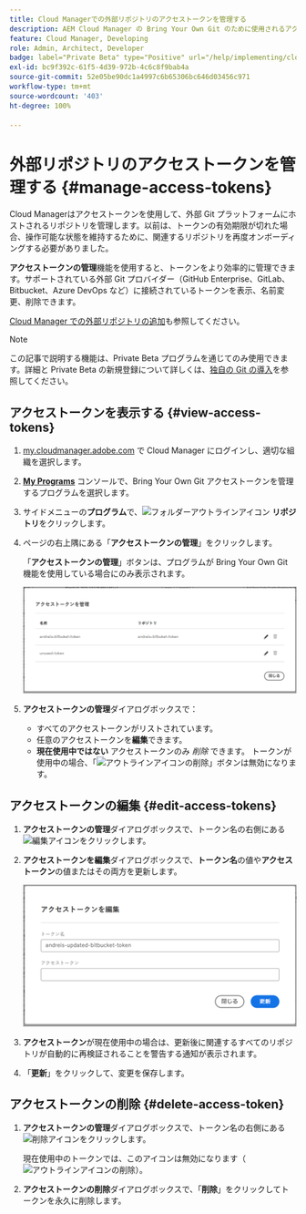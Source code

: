 ```yaml
---
title: Cloud Managerでの外部リポジトリのアクセストークンを管理する
description: AEM Cloud Manager の Bring Your Own Git のために使用されるアクセストークンを表示、編集、削除する方法を説明します。
feature: Cloud Manager, Developing
role: Admin, Architect, Developer
badge: label="Private Beta" type="Positive" url="/help/implementing/cloud-manager/release-notes/current.md#manage-access-tokens"
exl-id: bc9f392c-61f5-4d39-972b-4c6c8f9bab4a
source-git-commit: 52e05be90dc1a4997c6b65306bc646d03456c971
workflow-type: tm+mt
source-wordcount: '403'
ht-degree: 100%

---
```


# 外部リポジトリのアクセストークンを管理する {#manage-access-tokens}

Cloud Managerはアクセストークンを使用して、外部 Git プラットフォームにホストされるリポジトリを管理します。以前は、トークンの有効期限が切れた場合、操作可能な状態を維持するために、関連するリポジトリを再度オンボーディングする必要がありました。

**アクセストークンの管理**&#x200B;機能を使用すると、トークンをより効率的に管理できます。サポートされている外部 Git プロバイダー（GitHub Enterprise、GitLab、Bitbucket、Azure DevOps など）に接続されているトークンを表示、名前変更、削除できます。

[Cloud Manager での外部リポジトリの追加](/help/implementing/cloud-manager/managing-code/external-repositories.md)も参照してください。

>[!NOTE]
>
>この記事で説明する機能は、Private Beta プログラムを通じてのみ使用できます。詳細と Private Beta の新規登録について詳しくは、[独自の Git の導入](/help/implementing/cloud-manager/release-notes/current.md#gitlab-bitbucket)を参照してください。

## アクセストークンを表示する {#view-access-tokens}

1. [my.cloudmanager.adobe.com](https://my.cloudmanager.adobe.com/) で Cloud Manager にログインし、適切な組織を選択します。
1. **[My Programs](/help/implementing/cloud-manager/navigation.md#my-programs)** コンソールで、Bring Your Own Git アクセストークンを管理するプログラムを選択します。
1. サイドメニューの&#x200B;**プログラム**&#x200B;で、![フォルダーアウトラインアイコン](https://spectrum.adobe.com/static/icons/workflow_18/Smock_FolderOutline_18_N.svg) **リポジトリ**&#x200B;をクリックします。
1. ページの右上隅にある「**アクセストークンの管理**」をクリックします。

   「**アクセストークンの管理**」ボタンは、プログラムが Bring Your Own Git 機能を使用している場合にのみ表示されます。

   ![アクティブなトークンと非アクティブなトークンが 1 つずつ一覧表示されているアクセストークンの管理ダイアログボックス](/help/implementing/cloud-manager/managing-code/assets/access-tokens-manage.png)

1. **アクセストークンの管理**&#x200B;ダイアログボックスで：
   * すべてのアクセストークンがリストされています。
   * 任意のアクセストークンを&#x200B;**編集**&#x200B;できます。
   * **現在使用中ではない** アクセストークンのみ *削除* できます。 トークンが使用中の場合、「![アウトラインアイコンの削除](https://spectrum.adobe.com/static/icons/workflow_18/Smock_DeleteOutline_18_N.svg)」ボタンは無効になります。

## アクセストークンの編集 {#edit-access-tokens}

1. **アクセストークンの管理**&#x200B;ダイアログボックスで、トークン名の右側にある![編集アイコン](https://spectrum.adobe.com/static/icons/workflow_18/Smock_Edit_18_N.svg)をクリックします。
1. **アクセストークンを編集**&#x200B;ダイアログボックスで、**トークン名**&#x200B;の値や&#x200B;**アクセストークン**&#x200B;の値またはその両方を更新します。

   ![アクセストークンの編集ダイアログボックス](/help/implementing/cloud-manager/managing-code/assets/access-tokens-edit.png)

1. **アクセストークン**&#x200B;が現在使用中の場合は、更新後に関連するすべてのリポジトリが自動的に再検証されることを警告する通知が表示されます。

1. 「**更新**」をクリックして、変更を保存します。

## アクセストークンの削除 {#delete-access-token}

1. **アクセストークンの管理**&#x200B;ダイアログボックスで、トークン名の右側にある![削除アイコン](https://spectrum.adobe.com/static/icons/workflow_18/Smock_Delete_18_N.svg)をクリックします。

   現在使用中のトークンでは、このアイコンは無効になります（![アウトラインアイコンの削除](https://spectrum.adobe.com/static/icons/workflow_18/Smock_DeleteOutline_18_N.svg)）。

1. **アクセストークンの削除**&#x200B;ダイアログボックスで、「**削除**」をクリックしてトークンを永久に削除します。
